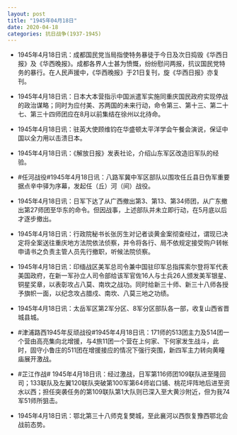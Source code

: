 ```yaml
---
layout: post
title: "1945年04月18日"
date: 2020-04-18
categories: 抗日战争(1937-1945)
---
```


<meta name="referrer" content="no-referrer" />

- 1945年4月18日讯：成都国民党当局指使特务暴徒于今日及次日捣毁《华西日报》及《华西晚报》。成都各界人士甚为愤慨，纷纷慰问两报，抗议国民党特务的暴行。在人民声援中，《华西晚报》于21日复刊，旋《华西日报》亦复刊。 

- 1945年4月18日讯：日本大本营指示中国派遣军实施同重庆国民政府实现停战的政治谋略；同时为应付美、苏两国的未来行动，命令第三、第十三、第二十七、第三十四师团应在8月以前集结在徐州以北待命。 

- 1945年4月18日讯：驻英大使顾维钧在华盛顿太平洋学会午餐会演说，保证中国以全力用以击溃日本。 

- 1945年4月18日讯：《解放日报》发表社论，介绍山东军区改造旧军队的经验。 

- #任河战役#1945年4月18日讯：八路军冀中军区部队以围攻任丘县日伪军重要据点辛中驿为序幕，发起任（丘）河（间）战役。 

- 1945年4月18日讯：日军下达了从广西撤出第3、第13、第34师团，从广东撤出第27师团至华东的命令。但因战事，上述部队并未立即行动，在5月底以后才逐步撤出。 

- 1945年4月18日讯：行政院秘书长张厉生对记者谈黄金案彻查经过，谓现已决定将全案送往重庆地方法院依法侦察，并令将各行、局不依规定接受购户转帐申请书之负责主管人员先行撤职，听候法院侦察。 

- 1945年4月18日讯：印缅战区美军总司令兼中国驻印军总指挥索尔登将军代表美国政府，在新一军孙立人司令部给该军官佐16人与士兵26人颁发美军银星、铜星奖章，以表彰攻占八莫、南坎之战功。同时给新三十师、新三十八师各授予旗帜一面，以纪念攻占腊戍、南坎、八莫三地之功绩。 

- 1945年4月18日讯：太岳军区第2军分区、8军分区部队各一部，收复山西省晋城县城。 

- #津浦路西1945年反顽战役#1945年4月18日讯：171师的513团主力及514团一个营由高亮集向北增援，与4旅11团一个营在上何家、下何家发生战斗，此时，固守小鲁庄的511团在增援接应的情况下强行突围，新四军主力转向黄疃庙展开激战。 

- #芷江作战# 1945年4月18日讯：经过激战，日军第116师团109联队进至隆回司；133联队及左翼120联队突破第100军第64师岩口铺、桃花坪阵地后进至资水以西；担任突袭任务的第109联队第1大队则已深入至大黄沙附近，但为我74军51师所狙击。 

- 1945年4月18日讯：鄂北第三十八师克复樊城，至此襄河以西恢复豫西鄂北会战前态势。 

